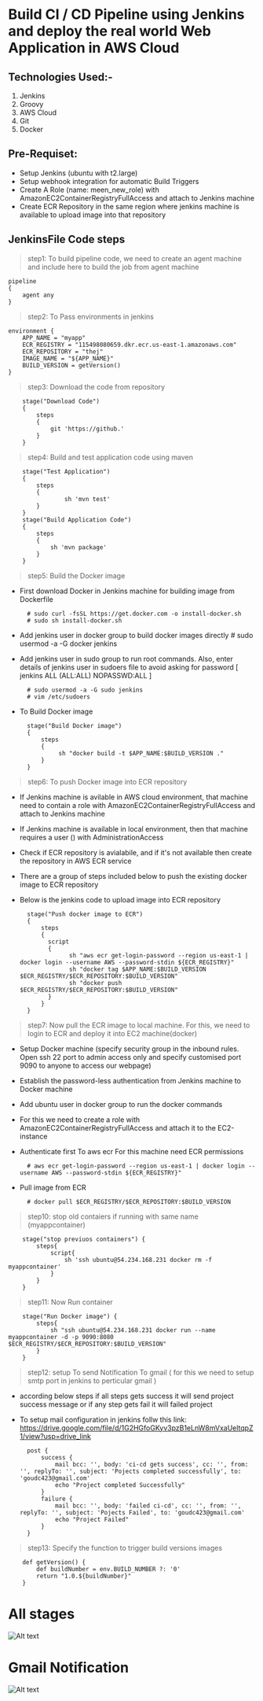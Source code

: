 
# Build CI / CD Pipeline using Jenkins and deploy the real world Web Application in AWS Cloud

Technologies Used:-
-------------------
1. Jenkins
2. Groovy
3. AWS Cloud
4. Git
5. Docker  

Pre-Requiset:
--------------
* Setup Jenkins (ubuntu with t2.large)
* Setup webhook integration for automatic Build Triggers 
* Create A Role (name: meen_new_role) with AmazonEC2ContainerRegistryFullAccess and attach to Jenkins machine  
* Create ECR Repository in the same region where jenkins machine is available to upload image into that repository

JenkinsFile Code steps
-------------------------------
>step1: To build pipeline code, we need to create an agent machine and include here to build the job from agent machine 
   
    pipeline
    {
        agent any
    }

>step2: To Pass environments in jenkins

    environment {
        APP_NAME = "myapp"
        ECR_REGISTRY = "115498080659.dkr.ecr.us-east-1.amazonaws.com"
        ECR_REPOSITORY = "thej"
        IMAGE_NAME = "${APP_NAME}"
        BUILD_VERSION = getVersion()
    }

>step3: Download the code from repository

        stage("Download Code")
        {
            steps
            {
                git 'https://github.'
            }
        }

>step4: Build and test application code using maven 

        stage("Test Application")
        {
            steps
            {
                    sh 'mvn test'
            }
        }
        stage("Build Application Code")
        {
            steps
            {
                sh 'mvn package'
            }
        }

>step5: Build the Docker image 
    
* First download Docker in Jenkins machine for building image from Dockerfile
       
        # sudo curl -fsSL https://get.docker.com -o install-docker.sh
        # sudo sh install-docker.sh

* Add jenkins user in docker group to build docker images directly 
        # sudo usermod -a -G docker jenkins
  
* Add jenkins user in sudo group to run root commands. Also, enter details of jenkins user in sudoers file to avoid asking for password [ jenkins ALL (ALL:ALL) NOPASSWD:ALL ]
       
        # sudo usermod -a -G sudo jenkins
        # vim /etc/sudoers
        
* To Build Docker image    
        
        stage("Build Docker image")
        {
            steps
            {
                 sh "docker build -t $APP_NAME:$BUILD_VERSION ."
            }
        }

>step6: To push Docker image into ECR repository 
* If Jenkins machine is avilable in AWS cloud environment, that machine need to contain a role with AmazonEC2ContainerRegistryFullAccess and attach to Jenkins 
  machine 
* If Jenkins machine is available in local environment, then that machine requires a user () with AdministrationAccess  
* Check if ECR repository is avialabile, and if it's not available then create the repository in AWS ECR service 
* There are a group of steps included below to push the existing docker image to ECR repository
* Below is the jenkins code to upload image into ECR repository 

        stage("Push docker image to ECR")
        {
            steps
            {
              script
              {
                    sh "aws ecr get-login-password --region us-east-1 | docker login --username AWS --password-stdin ${ECR_REGISTRY}"
                    sh "docker tag $APP_NAME:$BUILD_VERSION $ECR_REGISTRY/$ECR_REPOSITORY:$BUILD_VERSION"
                    sh "docker push $ECR_REGISTRY/$ECR_REPOSITORY:$BUILD_VERSION"
              }
            }
        }


>step7: Now pull the ECR image to local machine. For this, we need to login to ECR and deploy it into EC2 machine(docker)

* Setup Docker machine (specify security group in the inbound rules. Open ssh 22 port to admin access only and specify customised port 9090 to anyone to access our webpage)
* Establish the password-less authentication from Jenkins machine to Docker machine 
* Add ubuntu user in docker group to run the docker commands 

* For this we need to create a role with AmazonEC2ContainerRegistryFullAccess and attach it to the EC2-instance

* Authenticate first To aws ecr For this machine need ECR permissions 

        # aws ecr get-login-password --region us-east-1 | docker login --username AWS --password-stdin ${ECR_REGISTRY}"

* Pull image from ECR    

        # docker pull $ECR_REGISTRY/$ECR_REPOSITORY:$BUILD_VERSION

>step10: stop old contaiers if running with same name (myappcontainer)

        stage("stop previuos containers") {
            steps{
                script{ 
                    sh 'ssh ubuntu@54.234.168.231 docker rm -f myappcontainer'
                }
            }
        }

>step11: Now Run container 

        stage("Run Docker image") {
            steps{
                sh "ssh ubuntu@54.234.168.231 docker run --name myappcontainer -d -p 9090:8080 $ECR_REGISTRY/$ECR_REPOSITORY:$BUILD_VERSION"
            }
        }


>step12: setup To send Notification To gmail ( for this we need to setup smtp port in jenkins to perticular gmail )

* according below steps if all steps gets success it will send project success message or if any step gets fail it will failed project
* To setup mail configuration in jenkins follw this link: https://drive.google.com/file/d/1G2HGfoGKyv3pzB1eLnW8mVxaUeltqpZ1/view?usp=drive_link
 

        post {
            success {
                mail bcc: '', body: 'ci-cd gets success', cc: '', from: '', replyTo: '', subject: 'Pojects completed successfully', to: 'goudc423@gmail.com'
                echo "Project completed Successfully"
            }
            failure {
                mail bcc: '', body: 'failed ci-cd', cc: '', from: '', replyTo: '', subject: 'Pojects Failed', to: 'goudc423@gmail.com'
                echo "Project Failed"
            }
        }


>step13: Specify the function to trigger build versions images 

        def getVersion() {
            def buildNumber = env.BUILD_NUMBER ?: '0'
            return "1.0.${buildNumber}"
        }

# All stages 

![Alt text](images/image.png)

# Gmail Notification 

![Alt text](images/image-1.png)

